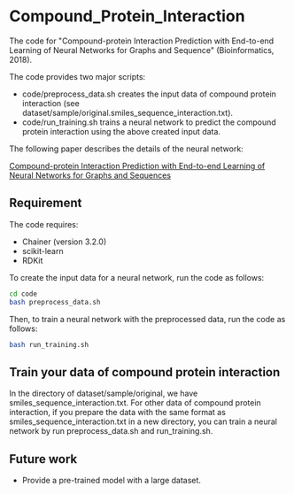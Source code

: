 # Compound_Protein_Interaction

The code for "Compound-protein Interaction Prediction
with End-to-end Learning of Neural Networks for Graphs and Sequence" (Bioinformatics, 2018).

The code provides two major scripts:

- code/preprocess_data.sh creates the input data of compound protein interaction
(see dataset/sample/original.smiles_sequence_interaction.txt).
- code/run_training.sh trains a neural network to predict the compound protein interaction
using the above created input data.

The following paper describes the details of the neural network:

[Compound-protein Interaction Prediction with End-to-end Learning of Neural Networks for Graphs and Sequences](https://academic.oup.com/bioinformatics/advance-article-abstract/doi/10.1093/bioinformatics/bty535/5050020?redirectedFrom=PDF)


## Requirement

The code requires:

- Chainer (version 3.2.0)
- scikit-learn
- RDKit

To create the input data for a neural network, run the code as follows:
```bash
cd code
bash preprocess_data.sh
```

Then, to train a neural network with the preprocessed data, run the code as follows:
```bash
bash run_training.sh
```

## Train your data of compound protein interaction
In the directory of dataset/sample/original, we have smiles_sequence_interaction.txt.
For other data of compound protein interaction,
if you prepare the data with the same format as smiles_sequence_interaction.txt in a new directory,
you can train a neural network by run preprocess_data.sh and run_training.sh.


## Future work

- Provide a pre-trained model with a large dataset.
